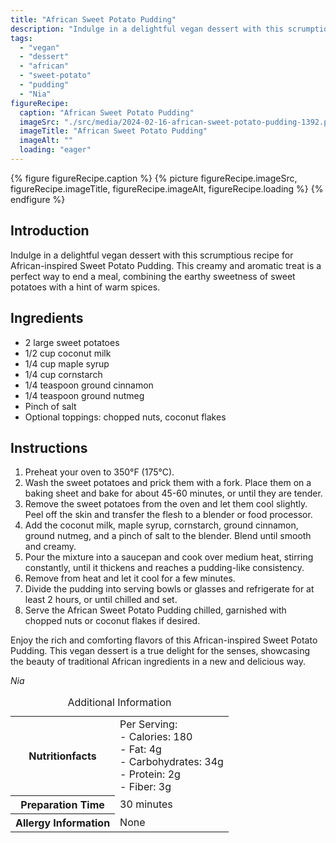 ```yaml
---
title: "African Sweet Potato Pudding"
description: "Indulge in a delightful vegan dessert with this scrumptious recipe for African-inspired Sweet Potato Pudding. This creamy and aromatic treat is a perfect way to end a meal, combining the earthy sweetness of sweet potatoes with a hint of warm spices."
tags:
  - "vegan"
  - "dessert"
  - "african"
  - "sweet-potato"
  - "pudding"
  - "Nia"
figureRecipe: 
  caption: "African Sweet Potato Pudding"
  imageSrc: "./src/media/2024-02-16-african-sweet-potato-pudding-1392.png"
  imageTitle: "African Sweet Potato Pudding"
  imageAlt: ""
  loading: "eager"
---
```


{% figure figureRecipe.caption %}
{% picture figureRecipe.imageSrc, figureRecipe.imageTitle, figureRecipe.imageAlt, figureRecipe.loading %}
{% endfigure %}

## Introduction

Indulge in a delightful vegan dessert with this scrumptious recipe for African-inspired Sweet Potato Pudding. This creamy and aromatic treat is a perfect way to end a meal, combining the earthy sweetness of sweet potatoes with a hint of warm spices.

## Ingredients

- 2 large sweet potatoes
- 1/2 cup coconut milk
- 1/4 cup maple syrup
- 1/4 cup cornstarch
- 1/4 teaspoon ground cinnamon
- 1/4 teaspoon ground nutmeg
- Pinch of salt
- Optional toppings: chopped nuts, coconut flakes

## Instructions

1. Preheat your oven to 350°F (175°C).
2. Wash the sweet potatoes and prick them with a fork. Place them on a baking sheet and bake for about 45-60 minutes, or until they are tender.
3. Remove the sweet potatoes from the oven and let them cool slightly. Peel off the skin and transfer the flesh to a blender or food processor.
4. Add the coconut milk, maple syrup, cornstarch, ground cinnamon, ground nutmeg, and a pinch of salt to the blender. Blend until smooth and creamy.
5. Pour the mixture into a saucepan and cook over medium heat, stirring constantly, until it thickens and reaches a pudding-like consistency.
6. Remove from heat and let it cool for a few minutes.
7. Divide the pudding into serving bowls or glasses and refrigerate for at least 2 hours, or until chilled and set.
8. Serve the African Sweet Potato Pudding chilled, garnished with chopped nuts or coconut flakes if desired.

Enjoy the rich and comforting flavors of this African-inspired Sweet Potato Pudding. This vegan dessert is a true delight for the senses, showcasing the beauty of traditional African ingredients in a new and delicious way.

*Nia*

<table><caption class='sr-only'>Additional Information</caption><tr><th>Nutritionfacts</th><td>Per Serving:<br />
- Calories: 180<br />
- Fat: 4g<br />
- Carbohydrates: 34g<br />
- Protein: 2g<br />
- Fiber: 3g&nbsp;</td></tr><tr><th>Preparation Time</th><td>30 minutes&nbsp;</td></tr><tr><th>Allergy Information</th><td>None&nbsp;</td></tr></table>

